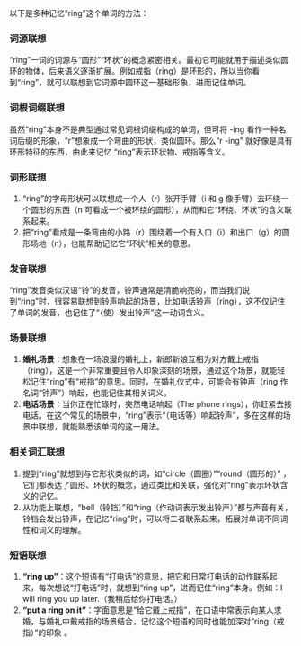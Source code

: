 以下是多种记忆“ring”这个单词的方法：

### 词源联想
“ring”一词的词源与“圆形”“环状”的概念紧密相关。最初它可能就用于描述类似圆环的物体，后来语义逐渐扩展。例如戒指（ring）是环形的，所以当你看到“ring”，就可以联想到它词源中圆环这一基础形象，进而记住单词。 

### 词根词缀联想
虽然“ring”本身不是典型通过常见词根词缀构成的单词，但可将 -ing 看作一种名词后缀的形象，“r”想象成一个弯曲的形状，类似圆环。那么“r -ing” 就好像是具有环形特征的东西，由此来记忆 “ring”表示环状物、戒指等含义。

### 词形联想
1. “ring”的字母形状可以联想成一个人（r）张开手臂（i 和 g 像手臂）去环绕一个圆形的东西（n 可看成一个被环绕的圆形），从而和它“环绕、环状”的含义联系起来。
2. 把“ring”看成是一条弯曲的小路（r）围绕着一个有入口（i）和出口（g）的圆形场地（n），也能帮助记忆它“环状”相关的意思。

### 发音联想
“ring”发音类似汉语“铃”的发音，铃声通常是清脆响亮的，而当我们说到“ring”时，很容易联想到铃声响起的场景，比如电话铃声（ring），这不仅记住了单词的发音，也记住了“（使）发出铃声”这一动词含义。

### 场景联想
1. **婚礼场景**：想象在一场浪漫的婚礼上，新郎新娘互相为对方戴上戒指（ring），这是一个非常重要且令人印象深刻的场景，通过这个场景，就能轻松记住“ring”有“戒指”的意思。同时，在婚礼仪式中，可能会有钟声（ring 作名词“钟声”）响起，也能记住其相关词义。
2. **电话场景**：当你正在忙碌时，突然电话响起（The phone rings），你赶紧去接电话。在这个常见的场景中，“ring”表示“（电话等）响起铃声”，多在这样的场景中联想，就能熟悉该单词的这一用法。

### 相关词汇联想
1. 提到“ring”就想到与它形状类似的词，如“circle（圆圈）”“round（圆形的）” ，它们都表达了圆形、环状的概念，通过类比和关联，强化对“ring”表示环状含义的记忆。
2. 从功能上联想，“bell（铃铛）”和“ring（作动词表示发出铃声）”都与声音有关，铃铛会发出铃声，在记忆“ring”时，可以将二者联系起来，拓展对单词不同词性和词义的理解。

### 短语联想
1. **“ring up”**：这个短语有“打电话”的意思，把它和日常打电话的动作联系起来，每次想说“打电话”时，就想到“ring up”，进而记住“ring”本身。例如：I will ring you up later.（我稍后给你打电话。）
2. **“put a ring on it”**：字面意思是“给它戴上戒指”，在口语中常表示向某人求婚，与婚礼中戴戒指的场景结合，记忆这个短语的同时也能加深对“ring（戒指）”的印象 。 
